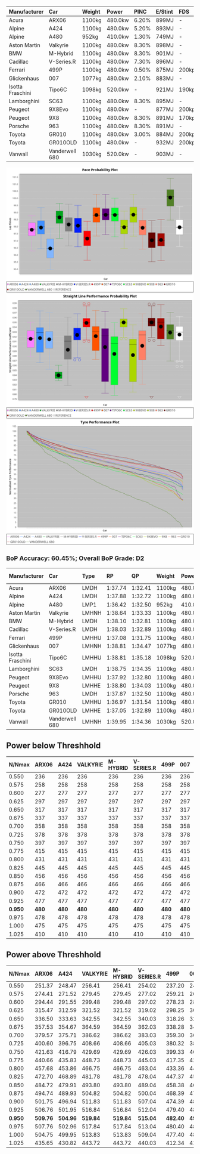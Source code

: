 | Manufacturer     | Car            | Weight | Power   | PINC    | E/Stint | FDS     |
|:-|:-|:-|:-|:-|:-|:-|
| Acura            | ARX06          | 1100kg | 480.0kw | 6.20%   | 899MJ   |    -    |
| Alpine           | A424           | 1100kg | 480.0kw | 5.20%   | 893MJ   |    -    |
| Alpine           | A480           | 952kg  | 410.0kw | 1.30%   | 749MJ   |    -    |
| Aston Martin     | Valkyrie       | 1100kg | 480.0kw | 8.30%   | 898MJ   |    -    |
| BMW              | M-Hybrid       | 1100kg | 480.0kw | 8.30%   | 901MJ   |    -    |
| Cadillac         | V-Series.R     | 1100kg | 480.0kw | 7.30%   | 896MJ   |    -    |
| Ferrari          | 499P           | 1100kg | 480.0kw | 0.50%   | 875MJ   | 200kph  |
| Glickenhaus      | 007            | 1077kg | 480.0kw | 2.10%   | 883MJ   |    -    |
| Isotta Fraschini | Tipo6C         | 1098kg | 520.0kw |    -    | 921MJ   | 190kph  |
| Lamborghini      | SC63           | 1100kg | 480.0kw | 8.30%   | 895MJ   |    -    |
| Peugeot          | 9X8Evo         | 1100kg | 480.0kw |    -    | 877MJ   | 200kph  |
| Peugeot          | 9X8            | 1100kg | 480.0kw | 8.30%   | 891MJ   | 170kph  |
| Porsche          | 963            | 1100kg | 480.0kw | 8.30%   | 891MJ   |    -    |
| Toyota           | GR010          | 1100kg | 480.0kw | 3.00%   | 884MJ   | 200kph  |
| Toyota           | GR010OLD       | 1100kg | 480.0kw |    -    | 932MJ   | 200kph  |
| Vanwall          | Vanderwell 680 | 1030kg | 520.0kw |    -    | 903MJ   |    -    |

![PACECHART](./IMG/AUTO.png)
![STRAIGHTLINEPERFORMANCECHART](./IMG/AUTO_sp.png)
![TYREPERFORMANCECHART](./IMG/AUTO_tw.png)

### BoP Accuracy: 60.45%; Overall BoP Grade: D2
| Manufacturer     | Car            | Type  | RP      | QP      | Weight | Power¹  | Threshhold | PINC    | Power²   | E/Stint | AVG Vmax  | FDS     | RDLC | L/Stint | BOP-Grade | Model Accuracy | Model Points | Match%  | SimDiff |
|:-|:-|:-|:-|:-|:-|:-|:-|:-|:-|:-|:-|:-|:-|:-|:-|:-|:-|:-|:-|
| Acura            | ARX06          | LMDH  | 1:37.74 | 1:32.41 | 1100kg | 480.0kw | 250.0kph   | 6.20%   | 509.80kw |  899MJ  | 302.46kph |    -    | 0.97 | 29      | -C2       | 100.00%        | 996          | 73.39%  | +0.27   |
| Alpine           | A424           | LMDH  | 1:37.88 | 1:32.72 | 1100kg | 480.0kw | 250.0kph   | 5.20%   | 505.00kw |  893MJ  | 302.34kph |    -    | 0.97 | 29      | -A2       | 99.58%         | 1429         | 93.50%  | #       |
| Alpine           | A480           | LMP1  | 1:36.42 | 1:32.50 |  952kg | 410.0kw | 250.0kph   | 1.30%   | 415.30kw |  749MJ  | 301.52kph |    -    | 0.98 | 27      | -Ω1       | 94.94%         | 1689         | 11.68%  | #       |
| Aston Martin     | Valkyrie       | LMHNH | 1:38.64 | 1:33.33 | 1100kg | 480.0kw | 250.0kph   | 8.30%   | 519.80kw |  898MJ  | 290.37kph |    -    | 1.00 | 29      | +E2       | 100.00%        | 247          | 51.85%  | #       |
| BMW              | M-Hybrid       | LMDH  | 1:38.10 | 1:32.81 | 1100kg | 480.0kw | 250.0kph   | 8.30%   | 519.80kw |  901MJ  | 299.44kph |    -    | 0.98 | 29      | ~A1       | 99.97%         | 2912         | 100.00% | #       |
| Cadillac         | V-Series.R     | LMDH  | 1:38.03 | 1:32.89 | 1100kg | 480.0kw | 250.0kph   | 7.30%   | 515.00kw |  896MJ  | 302.54kph |    -    | 0.98 | 29      | ~A1       | 99.49%         | 5225         | 97.93%  | #       |
| Ferrari          | 499P           | LMHHU | 1:37.08 | 1:31.75 | 1100kg | 480.0kw | 250.0kph   | 0.50%   | 482.40kw |  875MJ  | 304.50kph | 200kph  | 0.99 | 29      | -Ω1       | 100.00%        | 5378         | 44.04%  | #       |
| Glickenhaus      | 007            | LMHNH | 1:38.81 | 1:34.47 | 1077kg | 480.0kw | 250.0kph   | 2.10%   | 490.10kw |  883MJ  | 302.96kph |    -    | 0.92 | 29      | +E1       | 93.90%         | 2170         | 55.62%  | #       |
| Isotta Fraschini | Tipo6C         | LMHHU | 1:38.81 | 1:35.18 | 1098kg | 520.0kw | 250.0kph   |    -    | 520.00kw |  921MJ  | 301.68kph | 190kph  | 1.02 | 29      | +Ω1       | 100.00%        | 132          | 40.27%  | #       |
| Lamborghini      | SC63           | LMDH  | 1:38.75 | 1:34.35 | 1100kg | 480.0kw | 250.0kph   | 8.30%   | 519.80kw |  895MJ  | 297.98kph |    -    | 1.00 | 29      | +D1       | 100.00%        | 784          | 67.33%  | #       |
| Peugeot          | 9X8Evo         | LMHHU | 1:37.92 | 1:32.80 | 1100kg | 480.0kw | 250.0kph   |    -    | 480.00kw |  877MJ  | 305.27kph | 200kph  | 0.96 | 29      | -B1       | 100.00%        | 1459         | 87.48%  | #       |
| Peugeot          | 9X8            | LMHHE | 1:38.80 | 1:34.03 | 1100kg | 480.0kw | 250.0kph   | 8.30%   | 519.80kw |  891MJ  | 297.58kph | 170kph  | 0.98 | 29      | +E1       | 99.18%         | 4817         | 57.32%  | #       |
| Porsche          | 963            | LMDH  | 1:37.87 | 1:32.50 | 1100kg | 480.0kw | 250.0kph   | 8.30%   | 519.80kw |  891MJ  | 300.82kph |    -    | 0.98 | 29      | -A2       | 99.92%         | 14207        | 90.46%  | #       |
| Toyota           | GR010          | LMHHU | 1:36.97 | 1:31.54 | 1100kg | 480.0kw | 250.0kph   | 3.00%   | 494.40kw |  884MJ  | 304.85kph | 200kph  | 1.00 | 29      | -Ω1       | 99.86%         | 4280         | 42.22%  | #       |
| Toyota           | GR010OLD       | LMHHE | 1:37.05 | 1:32.89 | 1100kg | 480.0kw | 250.0kph   |    -    | 480.00kw |  932MJ  | 304.23kph | 200kph  | 0.99 | 29      | -Ω1       | 99.46%         | 925          | 46.59%  | #       |
| Vanwall          | Vanderwell 680 | LMHNH | 1:39.95 | 1:34.36 | 1030kg | 520.0kw | 0.0kph     |    -    | 520.00kw |  903MJ  | 310.23kph |    -    | 1.02 | 30      | +Ω1       | 95.82%         | 642          | 7.47%   | #       |

## Power below Threshhold
| N/Nmax    | ARX06   | A424    | VALKYRIE | M-HYBRID | V-SERIES.R | 499P    | 007     | TIPO6C  | SC63    | 9X8EVO  | 9X8     | 963     | GR010   | GR010OLD | VANDERWELL 680 | ​     | RPM      | A480       |
|:-|:-|:-|:-|:-|:-|:-|:-|:-|:-|:-|:-|:-|:-|:-|:-|:-|:-|:-|
|  0.550    |  236    |  236    |  236     |  236     |  236       |  236    |  236    |  256    |  236    |  236    |  236    |  236    |  236    |  236     |  256           |  ​    |   --     |  0.00      |
|  0.575    |  258    |  258    |  258     |  258     |  258       |  258    |  258    |  279    |  258    |  258    |  258    |  258    |  258    |  258     |  279           |  ​    |   --     |  0.00      |
|  0.600    |  277    |  277    |  277     |  277     |  277       |  277    |  277    |  300    |  277    |  277    |  277    |  277    |  277    |  277     |  300           |  ​    |   --     |  0.00      |
|  0.625    |  297    |  297    |  297     |  297     |  297       |  297    |  297    |  322    |  297    |  297    |  297    |  297    |  297    |  297     |  322           |  ​    |   --     |  0.00      |
|  0.650    |  317    |  317    |  317     |  317     |  317       |  317    |  317    |  343    |  317    |  317    |  317    |  317    |  317    |  317     |  343           |  ​    |   --     |  0.00      |
|  0.675    |  337    |  337    |  337     |  337     |  337       |  337    |  337    |  365    |  337    |  337    |  337    |  337    |  337    |  337     |  365           |  ​    |   --     |  0.00      |
|  0.700    |  358    |  358    |  358     |  358     |  358       |  358    |  358    |  387    |  358    |  358    |  358    |  358    |  358    |  358     |  387           |  ​    |   --     |  0.00      |
|  0.725    |  378    |  378    |  378     |  378     |  378       |  378    |  378    |  409    |  378    |  378    |  378    |  378    |  378    |  378     |  409           |  ​    |   --     |  0.00      |
|  0.750    |  397    |  397    |  397     |  397     |  397       |  397    |  397    |  430    |  397    |  397    |  397    |  397    |  397    |  397     |  430           |  ​    |   --     |  0.00      |
|  0.775    |  415    |  415    |  415     |  415     |  415       |  415    |  415    |  449    |  415    |  415    |  415    |  415    |  415    |  415     |  449           |  ​    |  5000    |  242.20    |
|  0.800    |  431    |  431    |  431     |  431     |  431       |  431    |  431    |  467    |  431    |  431    |  431    |  431    |  431    |  431     |  467           |  ​    |  5500    |  286.23    |
|  0.825    |  445    |  445    |  445     |  445     |  445       |  445    |  445    |  482    |  445    |  445    |  445    |  445    |  445    |  445     |  482           |  ​    |  6000    |  319.26    |
|  0.850    |  456    |  456    |  456     |  456     |  456       |  456    |  456    |  494    |  456    |  456    |  456    |  456    |  456    |  456     |  494           |  ​    |  6500    |  361.29    |
|  0.875    |  466    |  466    |  466     |  466     |  466       |  466    |  466    |  505    |  466    |  466    |  466    |  466    |  466    |  466     |  505           |  ​    |  7000    |  403.33    |
|  0.900    |  472    |  472    |  472     |  472     |  472       |  472    |  472    |  512    |  472    |  472    |  472    |  472    |  472    |  472     |  512           |  ​    |  7500    |  413.34    |
|  0.925    |  477    |  477    |  477     |  477     |  477       |  477    |  477    |  517    |  477    |  477    |  477    |  477    |  477    |  477     |  517           |  ​    |  8000    |  409.33    |
| **0.950** | **480** | **480** | **480**  | **480**  | **480**    | **480** | **480** | **520** | **480** | **480** | **480** | **480** | **480** | **480**  | **520**        | **​** | **8500** | **412.34** |
|  0.975    |  478    |  478    |  478     |  478     |  478       |  478    |  478    |  518    |  478    |  478    |  478    |  478    |  478    |  478     |  518           |  ​    |  9000    |  206.17    |
|  1.000    |  475    |  475    |  475     |  475     |  475       |  475    |  475    |  514    |  475    |  475    |  475    |  475    |  475    |  475     |  514           |  ​    |   --     |  0.00      |
|  1.025    |  410    |  410    |  410     |  410     |  410       |  410    |  410    |  444    |  410    |  410    |  410    |  410    |  410    |  410     |  444           |  ​    |   --     |  0.00      |

## Power above Threshhold
| N/Nmax    | ARX06      | A424       | VALKYRIE   | M-HYBRID   | V-SERIES.R | 499P       | 007        | TIPO6C  | SC63       | 9X8EVO  | 9X8        | 963        | GR010      | GR010OLD | VANDERWELL 680 | ​     | RPM      | A480       |
|:-|:-|:-|:-|:-|:-|:-|:-|:-|:-|:-|:-|:-|:-|:-|:-|:-|:-|:-|
|  0.550    |  251.37    |  248.47    |  256.41    |  256.41    |  254.02    |  237.20    |  241.04    |  256    |  256.41    |  236    |  256.41    |  256.41    |  243.20    |  236     |  256           |  ​    |   --     |  0.00      |
|  0.575    |  274.41    |  271.52    |  279.45    |  279.45    |  277.02    |  259.21    |  264.04    |  279    |  279.45    |  258    |  279.45    |  279.45    |  266.22    |  258     |  279           |  ​    |   --     |  0.00      |
|  0.600    |  294.44    |  291.55    |  299.48    |  299.48    |  297.02    |  278.23    |  283.05    |  300    |  299.48    |  277    |  299.48    |  299.48    |  285.23    |  277     |  300           |  ​    |   --     |  0.00      |
|  0.625    |  315.47    |  312.59    |  321.52    |  321.52    |  319.02    |  298.25    |  303.05    |  322    |  321.52    |  297    |  321.52    |  321.52    |  305.25    |  297     |  322           |  ​    |   --     |  0.00      |
|  0.650    |  336.50    |  333.63    |  342.55    |  342.55    |  340.03    |  318.26    |  324.05    |  343    |  342.55    |  317    |  342.55    |  342.55    |  326.26    |  317     |  343           |  ​    |   --     |  0.00      |
|  0.675    |  357.53    |  354.67    |  364.59    |  364.59    |  362.03    |  338.28    |  344.06    |  365    |  364.59    |  337    |  364.59    |  364.59    |  347.28    |  337     |  365           |  ​    |   --     |  0.00      |
|  0.700    |  379.57    |  375.71    |  386.62    |  386.62    |  383.03    |  359.30    |  365.06    |  387    |  386.62    |  358    |  386.62    |  386.62    |  368.30    |  358     |  387           |  ​    |   --     |  0.00      |
|  0.725    |  400.60    |  396.75    |  408.66    |  408.66    |  405.03    |  380.32    |  386.06    |  409    |  408.66    |  378    |  408.66    |  408.66    |  389.31    |  378     |  409           |  ​    |   --     |  0.00      |
|  0.750    |  421.63    |  416.79    |  429.69    |  429.69    |  426.03    |  399.33    |  405.07    |  430    |  429.69    |  397    |  429.69    |  429.69    |  408.33    |  397     |  430           |  ​    |   --     |  0.00      |
|  0.775    |  440.66    |  435.83    |  448.73    |  448.73    |  445.03    |  417.35    |  424.07    |  449    |  448.73    |  415    |  448.73    |  448.73    |  427.35    |  415     |  449           |  ​    |  5000    |  242.20    |
|  0.800    |  457.68    |  453.86    |  466.75    |  466.75    |  463.04    |  433.36    |  440.07    |  467    |  466.75    |  431    |  466.75    |  466.75    |  444.36    |  431     |  467           |  ​    |  5500    |  286.23    |
|  0.825    |  472.70    |  468.89    |  481.78    |  481.78    |  478.04    |  447.37    |  455.07    |  482    |  481.78    |  445    |  481.78    |  481.78    |  458.37    |  445     |  482           |  ​    |  6000    |  319.26    |
|  0.850    |  484.72    |  479.91    |  493.80    |  493.80    |  489.04    |  458.38    |  466.08    |  494    |  493.80    |  456    |  493.80    |  493.80    |  469.38    |  456     |  494           |  ​    |  6500    |  361.29    |
|  0.875    |  494.74    |  489.93    |  504.82    |  504.82    |  500.04    |  468.39    |  476.08    |  505    |  504.82    |  466    |  504.82    |  504.82    |  479.39    |  466     |  505           |  ​    |  7000    |  403.33    |
|  0.900    |  501.75    |  496.94    |  511.83    |  511.83    |  507.04    |  474.39    |  482.08    |  512    |  511.83    |  472    |  511.83    |  511.83    |  486.39    |  472     |  512           |  ​    |  7500    |  413.34    |
|  0.925    |  506.76    |  501.95    |  516.84    |  516.84    |  512.04    |  479.40    |  487.08    |  517    |  516.84    |  477    |  516.84    |  516.84    |  491.40    |  477     |  517           |  ​    |  8000    |  409.33    |
| **0.950** | **509.76** | **504.96** | **519.84** | **519.84** | **515.04** | **482.40** | **490.08** | **520** | **519.84** | **480** | **519.84** | **519.84** | **494.40** | **480**  | **520**        | **​** | **8500** | **412.34** |
|  0.975    |  507.76    |  502.96    |  517.84    |  517.84    |  513.04    |  480.40    |  488.08    |  518    |  517.84    |  478    |  517.84    |  517.84    |  492.40    |  478     |  518           |  ​    |  9000    |  206.17    |
|  1.000    |  504.75    |  499.95    |  513.83    |  513.83    |  509.04    |  477.40    |  485.08    |  514    |  513.83    |  475    |  513.83    |  513.83    |  489.40    |  475     |  514           |  ​    |   --     |  0.00      |
|  1.025    |  435.65    |  430.82    |  443.72    |  443.72    |  440.03    |  412.34    |  419.07    |  444    |  443.72    |  410    |  443.72    |  443.72    |  422.34    |  410     |  444           |  ​    |   --     |  0.00      |
